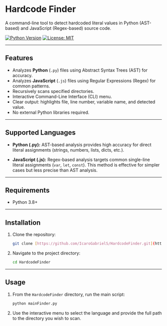# Hardcode Finder

A command-line tool to detect hardcoded literal values in Python (AST-based) and JavaScript (Regex-based) source code.

[![Python Version](https://img.shields.io/badge/python-3.8+-blue.svg)](https://www.python.org/downloads/)
[![License: MIT](https://img.shields.io/badge/License-MIT-yellow.svg)](LICENSE)

---

## Features

* Analyzes **Python** (`.py`) files using Abstract Syntax Trees (AST) for accuracy.
* Analyzes **JavaScript** (`.js`) files using Regular Expressions (Regex) for common patterns.
* Recursively scans specified directories.
* Interactive Command-Line Interface (CLI) menu.
* Clear output: highlights file, line number, variable name, and detected value.
* No external Python libraries required.

---

## Supported Languages

* **Python (.py):** AST-based analysis provides high accuracy for direct literal assignments (strings, numbers, lists, dicts, etc.).

* **JavaScript (.js):** Regex-based analysis targets common single-line literal assignments (`var`, `let`, `const`). This method is effective for simpler cases but less precise than AST analysis.

---

## Requirements

* Python 3.8+

---

## Installation

1.  Clone the repository:
    ```bash
    git clone [https://github.com/IcaroGabrielS/HardcodeFinder.git](https://github.com/IcaroGabrielS/HardcodeFinder.git)
    ```


2.  Navigate to the project directory:
    ```bash
    cd HardcodeFinder
    ```

---

## Usage

1.  From the `HardcodeFinder` directory, run the main script:
    ```bash
    python mainFinder.py
    ```

2.  Use the interactive menu to select the language and provide the full path to the directory you wish to scan.

